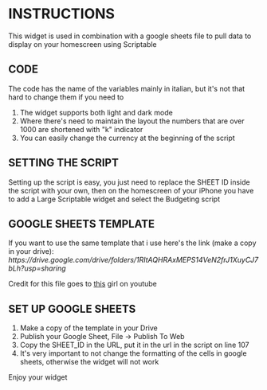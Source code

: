 <h1>INSTRUCTIONS</h1>

<p>This widget is used in combination with a google sheets file to pull data to display on your homescreen using Scriptable</p>


<h2>CODE</h2>

<p>The code has the name of the variables mainly in italian, but it's not that hard to change them if you need to</p>
<ol>
    <li>The widget supports both light and dark mode</li>
    <li>Where there's need to maintain the layout the numbers that are over 1000 are shortened with "k" indicator</li>
    <li>You can easily change the currency at the beginning of the script</li>
</ol>


<h2>SETTING THE SCRIPT</h2>

<p>Setting up the script is easy, you just need to replace the SHEET ID inside the script with your own, then on the homescreen of your iPhone you have to add a Large Scriptable widget and select the Budgeting script</p>


<h2>GOOGLE SHEETS TEMPLATE</h2>

<p>
    If you want to use the same template that i use here's the link (make a copy in your drive):<br>
    <i>https://drive.google.com/drive/folders/1RItAQHRAxMEPS14VeN2frJ1XuyCJ7bLh?usp=sharing</i>
</p>

<p>Credit for this file goes to <a href="https://www.youtube.com/channel/UCeygFwM-zH0XEfMbjmHClxA">this</a> girl on youtube</p>
 

<h2>SET UP GOOGLE SHEETS</h2>

<ol>
    <li>Make a copy of the template in your Drive</li>
    <li>Publish your Google Sheet, File -> Publish To Web</li>
    <li>Copy the SHEET_ID in the URL, put it in the url in the script on line 107</li>
    <li>It's very important to not change the formatting of the cells in google sheets, otherwise the widget will not work</li>
</ol>

<p>Enjoy your widget</p>
